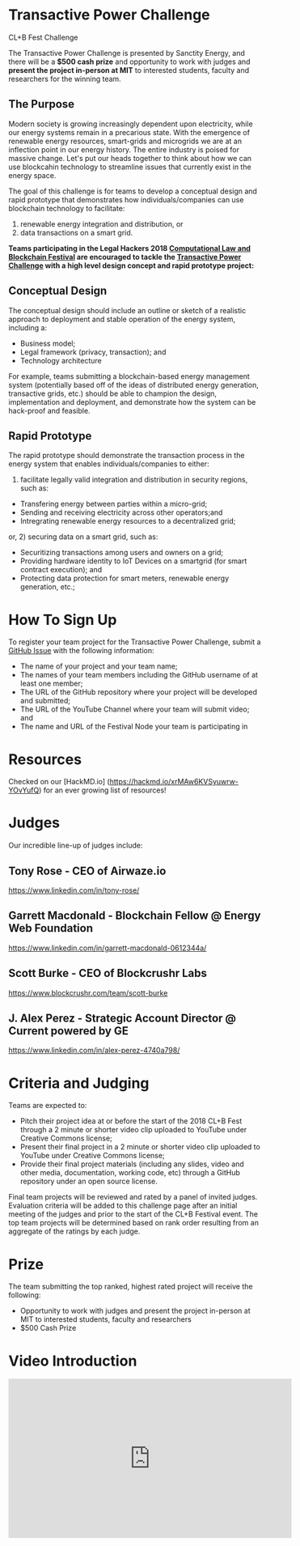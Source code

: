 # Transactive Power Challenge
CL+B Fest Challenge

The Transactive Power Challenge is presented by Sanctity Energy, and there will be a **$500 cash prize** and opportunity to work with judges and **present the project in-person at MIT** to interested students, faculty and researchers for the winning team.

## The Purpose

Modern society is growing increasingly dependent upon electricity, while our energy systems remain in a precarious state. With the emergence of renewable energy resources, smart-grids and microgrids we are at an inflection point in our energy history. The entire industry is poised for massive change. Let's put our heads together to think about how we can use blockcahin technology to streamline issues that currently exist in the energy space. 

The goal of this challenge is for teams to develop a conceptual design and rapid prototype that demonstrates how individuals/companies can use blockchain technology to facilitate:

1) renewable energy integration and distribution, or
2) data transactions on a smart grid.  

**Teams participating in the Legal Hackers 2018 [Computational Law and Blockchain Festival](https://legalhackers.org/clbfest2018) are encouraged to tackle the [Transactive Power Challenge](https://sanctityenergy.github.io/TransactivePowerChallenge/) with a high level design concept and rapid prototype project:**

## Conceptual Design
The conceptual design should include an outline or sketch of a realistic approach to deployment and stable operation of the energy system, including a:

* Business model;
* Legal framework (privacy, transaction); and
* Technology architecture

For example, teams submitting a blockchain-based energy management system (potentially based off of the ideas of distributed energy generation, transactive grids, etc.) should be able to champion the design, implementation and deployment, and demonstrate how the system can be hack-proof and feasible.

## Rapid Prototype 

The rapid prototype should demonstrate the transaction process in the energy system that enables individuals/companies to either:

1) facilitate legally valid integration and distribution in security regions, such as: 

* Transfering energy between parties within a micro-grid;
* Sending and receiving electricity across other operators;and 
* Intregrating renewable energy resources to a decentralized grid;

or, 2) securing data on a smart grid, such as:

* Securitizing transactions among users and owners on a grid;
* Providing hardware identity to IoT Devices on a smartgrid (for smart contract execution); and
* Protecting data protection for smart meters, renewable energy generation, etc.;

# How To Sign Up

To register your team project for the Transactive Power Challenge, submit a [GitHub Issue](https://github.com/SanctityEnergy/TransactivePowerChallenge/issues/new) with the following information: 
* The name of your project and your team name;
* The names of your team members including the GitHub username of at least one member;
* The URL of the GitHub repository where your project will be developed and submitted;
* The URL of the YouTube Channel where your team will submit video; and
* The name and URL of the Festival Node your team is participating in

# Resources

Checked on our [HackMD.io] (https://hackmd.io/xrMAw6KVSyuwrw-YOvYufQ) for an ever growing list of resources!

# Judges

Our incredible line-up of judges include:

## Tony Rose - CEO of Airwaze.io
https://www.linkedin.com/in/tony-rose/

## Garrett Macdonald - Blockchain Fellow @ Energy Web Foundation
https://www.linkedin.com/in/garrett-macdonald-0612344a/

## Scott Burke - CEO of Blockcrushr Labs
https://www.blockcrushr.com/team/scott-burke

## J. Alex Perez - Strategic Account Director @ Current powered by GE 
https://www.linkedin.com/in/alex-perez-4740a798/


# Criteria and Judging

Teams are expected to:

* Pitch their project idea at or before the start of the 2018 CL+B Fest through a 2 minute or shorter video clip uploaded to YouTube under Creative Commons license;
* Present their final project in a 2 minute or shorter video clip uploaded to YouTube under Creative Commons license;
* Provide their final project materials (including any slides, video and other media, documentation, working code, etc) through a GitHub repository under an open source license.

Final team projects will be reviewed and rated by a panel of invited judges.  Evaluation criteria will be added to this challenge page after an initial meeting of the judges and prior to the start of the CL+B Festival event.  The top team projects will be determined based on rank order resulting from an aggregate of the ratings by each judge.

# Prize

The team submitting the top ranked, highest rated project will receive the following:
* Opportunity to work with judges and present the project in-person at MIT to interested students, faculty and researchers
* $500 Cash Prize

# Video Introduction

<iframe width="560" height="315" src="https://www.youtube.com/embed/vH_y_-adc2s" frameborder="0" allow="autoplay; encrypted-media" allowfullscreen></iframe>

